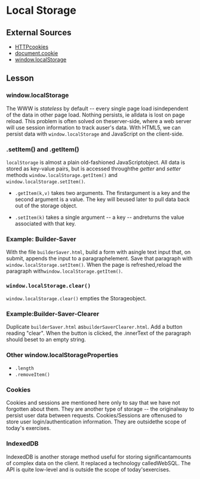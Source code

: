 # Local​ ​Storage

## External Sources

- [HTTP​​ cookies](https://developer.mozilla.org/en-US/docs/Web/HTTP/Cookies)
- ​​​[document.cookie](https://developer.mozilla.org/en-US/docs/Web/API/Document/cookie)
- [window.localStorage](https://developer.mozilla.org/en-US/docs/Web/API/Storage/LocalStorage)

## Lesson

### window.localStorage

The​ ​WWW​ ​is​ ​*stateless*​ ​by​ ​default​ ​--​ ​every​ ​single​ ​page​ ​load​ ​is​ independent​ ​of​ ​the​ ​data​ ​in other​ ​page​ ​load.​ ​Nothing​ ​persists​,​ ​ie​ ​all​ ​data​ ​is​ ​lost​ ​on​ ​page​ ​reload. This​ ​problem​ ​is​ ​often​ ​solved​ ​on​ ​the​ ​server-side,​ ​where​ ​a​ ​web​ ​server​ ​will​ ​use​ ​session information​ ​to​ ​track​ ​a​ ​user's​ ​data.​ ​With​ ​HTML5,​ ​we​ ​can​ ​persist​ ​data​ ​with
`window.localStorage`​​ ​and​ ​JavaScript​ ​on​ ​the​ ​client-side.

### .setItem()​ ​and​ ​.getItem()

`localStorage​​` ​is​ ​almost​ ​a​ ​plain​ ​old-fashioned​ ​JavaScript​ ​object.​ ​All​ ​data​ ​is​ ​stored​ ​as key-value​ ​pairs,​ ​but​ ​is​ ​accessed​ ​through​ ​the​ ​*getter*​ ​and​ *​setter*​ ​methods `window.localStorage.getItem()`​​ ​and​ `window.localStorage.setItem()​`.

- `.getItem(k,v)​​` ​takes​ ​two​ ​arguments.​ ​The​ ​first​ ​argument​ ​is​ ​a​ ​key​ ​and​ ​the​ ​second argument​ ​is​ ​a​ ​value.​ ​The​ ​key​ ​will​ ​be​ ​used​ ​later​ ​to​ ​pull​ ​data​ ​back​ ​out​ ​of​ ​the​ ​storage object.

- `.setItem(k)​​` ​takes​ ​a​ ​single​ ​argument​ ​--​ ​a​ ​key​ ​--​ ​and​ ​returns​ ​the​ ​value​ ​associated​ ​with that​ ​key.

### Example:​ ​Builder-Saver

With​ ​the​ ​file​ `​builderSaver.html​`,​ ​build​ ​a​ ​form​ ​with​ ​a​ ​single​ ​text​ ​input​ ​that,​ ​on​ ​submit, appends​ ​the​ ​input​ ​to​ ​a​ ​paragraph​ ​element.​ ​Save​ ​that​ ​paragraph​ ​with `window.localStorage.setItem()`​.​ ​When​ ​the​ ​page​ ​is​ ​refreshed,​ ​reload​ ​the
paragraph​ ​with​ ​`window.localStorage.getItem()`​.

### `window.localStorage.clear()`

`window.localStorage.clear()`​​ ​empties​ ​the​ ​Storage​ ​object.

### Example:​ ​Builder-Saver-Clearer

Duplicate​ ​`builderSaver.html`​ ​as​ ​`builderSaverClearer.html​`.​ ​Add​ ​a​ ​button​ ​reading​ ​"clear". When​ ​the​ ​button​ ​is​ ​clicked,​ ​the​ ​.innerText​​ ​of​ ​the​ ​paragraph​ ​should​ ​be​ ​set​ ​to​ ​an empty​ ​string.

### Other​ ​window.localStorage​ ​Properties

- `.length`
- `.removeItem()`

### Cookies

Cookies​ ​and​ ​sessions​ ​are​ ​mentioned​ ​here​ ​only​ ​to​ ​say​ ​that​ ​we​ ​have​ ​not​ ​forgotten​ ​about them.​ ​They​ ​are​ ​another​ ​type​ ​of​ ​storage​ ​--​ ​the​ ​original​ ​way​ ​to​ ​persist​ ​user​ ​data​ ​between requests.​ ​Cookies/Sessions​ ​are​ ​often​ ​used​ ​to​ ​store​ ​user​ ​login/authentication information.​ ​They​ ​are​ ​outside​ ​the​ ​scope​ ​of​ ​today's​ ​exercises.

### IndexedDB

IndexedDB​​ ​is​ ​another​ ​storage​ ​method​ ​useful​ ​for​ ​storing​ ​significant​ ​amounts​ ​of​ ​complex data​ ​on​ ​the​ ​client.​ ​It​ ​replaced​ ​a​ ​technology​ ​called​ ​WebSQL.​ ​The​ ​API​ ​is​ ​quite​ ​low-level and​ ​is​ ​outside​ ​the​ ​scope​ ​of​ ​today's​ ​exercises.